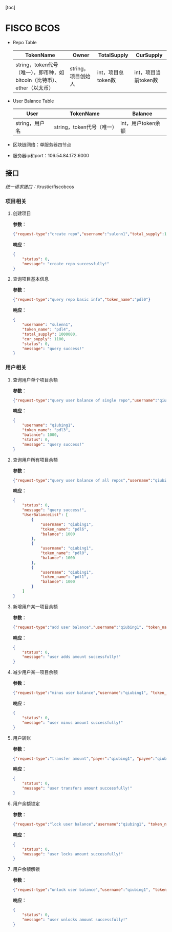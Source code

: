 [toc]

# FISCO BCOS

- Repo Table

  | TokenName                                                    | Owner              | TotalSupply        | CurSupply            |
  | ------------------------------------------------------------ | ------------------ | ------------------ | -------------------- |
  | string，token代号（唯一），即币种，如bitcoin（比特币）、ether（以太币） | string，项目创始人 | int，项目总token数 | int，项目当前token数 |

- User Balance Table

  | User           | TokenName                 | Balance            |
  | -------------- | ------------------------- | ------------------ |
  | string，用户名 | string，token代号（唯一） | int，用户token余额 |

- 区块链网络：单服务器四节点

- 服务器ip和port：106.54.84.172:6000

## 接口

*统一请求接口：*/trustie/fiscobcos

### 项目相关

1. 创建项目

   **参数**：

   ```json
   {"request-type":"create repo","username":"sulenn1","total_supply":1000000,"token_name":"pdl0","token_balance":[["qiubing1", 1000],["sulen",100]]}
   ```

   **响应**：

   ```json
   {
       "status": 0,
       "message": "create repo successfully!"
   }
   ```

2. 查询项目基本信息

   **参数**：

   ```json
   {"request-type":"query repo basic info","token_name":"pdl0"}
   ```

   **响应**：

   ```json
   {
       "username": "sulenn1",
       "token_name": "pdl4",
       "total_supply": 1000000,
       "cur_supply": 1100,
       "status": 0,
       "message": "query success!"
   }
   ```

### 用户相关

1. 查询用户单个项目余额

   **参数**：

   ```json
   {"request-type":"query user balance of single repo","username":"qiubing1", "token_name":"pdl0"}
   ```

   **响应**：

   ```json
   {
       "username": "qiubing1",
       "token_name": "pdl3",
       "balance": 1000,
       "status": 0,
       "message": "query success!"
   }
   ```

2. 查询用户所有项目余额

   **参数**：

   ```json
   {"request-type":"query user balance of all repos","username":"qiubing1"}
   ```

   

   **响应**：

   ```json
   {
       "status": 0,
       "message": "query success!",
       "UserBalanceList": [
           {
               "username": "qiubing1",
               "token_name": "pdl6",
               "balance": 1000
           },
           {
               "username": "qiubing1",
               "token_name": "pdl0",
               "balance": 1000
           },
           {
               "username": "qiubing1",
               "token_name": "pdl1",
               "balance": 1000
           }
       ]
   }
   ```


3. 新增用户某一项目余额

   **参数**：

   ```json
   {"request-type":"add user balance","username":"qiubing1", "token_name":"pdl4", "amount":500}
   ```

   **响应**：

   ```json
   {
       "status": 0,
       "message": "user adds amount successfully!"
   }
   ```

4. 减少用户某一项目余额

   **参数**：

   ```json
   {"request-type":"minus user balance","username":"qiubing1", "token_name":"pdl8", "amount":50}
   ```

   **响应**：

   ```json
   {
       "status": 0,
       "message": "user minus amount successfully!"
   }
   ```

   

5. 用户转账

   **参数**：

   ```json
   {"request-type":"transfer amount","payer":"qiubing1", "payee":"qiubing2", "token_name":"pdl8", "amount":50}
   ```

   **响应**：

   ```json
   {
       "status": 0,
       "message": "user transfers amount successfully!"
   }
   ```

6. 用户余额锁定

   **参数**：

   ```json
   {"request-type":"lock user balance","username":"qiubing1", "token_name":"pdl4", "amount":50}
   ```

   **响应**：

   ```json
   {
       "status": 0,
       "message": "user locks amount successfully!"
   }
   ```

7. 用户余额解锁

   **参数**：

   ```json
   {"request-type":"unlock user balance","username":"qiubing1", "token_name":"pdl4", "amount":50}
   ```

   **响应**：

   ```json
   {
       "status": 0,
       "message": "user unlocks amount successfully!"
   }
   ```

   